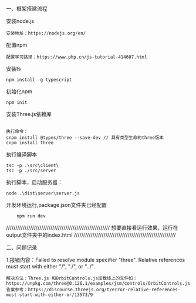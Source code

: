 一、框架搭建流程

安装node.js
```step
安装地址：https://nodejs.org/en/
```

配置npm
```step
配置学习路径：https://www.php.cn/js-tutorial-414607.html
```

安装ts 
```step
npm install -g typescript
```

初始化npm
```step
npm init
```

安装Three.js依赖库
```step

执行命令：
cnpm install @types/three --save-dev // 具有类型生命的three版本
cnpm install three
```

执行编译脚本
```step
tsc -p .\src\client\
tsc -p ./src/server
```

执行脚本，启动服务器：
```step
node .\dist\server\server.js 
```

开发环境运行,package.json文件夹已经配置
```step
    npm run dev
```

////////////////////////////////////////////////////////
想要直接看运行效果，运行在output文件夹中的index.html
///////////////////////////////////////////////////////

二、问题记录

1.报错内容：Failed to resolve module specifier "three". Relative references must start with either "/", "./", or "../".

    解决方法：Three.js 和OrbitControls.js加载线上的文件如：https://unpkg.com/three@0.126.1/examples/jsm/controls/OrbitControls.js
    答案参考：https://discourse.threejs.org/t/error-relative-references-must-start-with-either-or/13573/9

